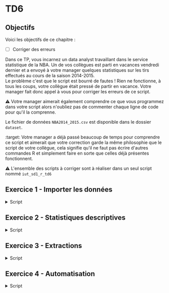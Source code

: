 # TD6

## Objectifs
Voici les objectifs de ce chapitre :
- [ ] Corriger des erreurs

Dans ce TP, vous incarnez un data analyst travaillant dans le service statistique de la NBA. Un de vos collègues est parti en vacances vendredi dernier et a envoyé à votre manager quelques statistiques sur les tirs effectués au cours de la saison 2014-2015. <br>
Le problème c'est que le script est bourré de fautes ! Rien ne fonctionne, à tous les coups, votre collègue était pressé de partir en vacance. Votre manager fait donc appel à vous pour corriger les erreurs de ce script. 

:warning: Votre manager aimerait également comprendre ce que vous programmez dans votre script alors n'oubliez pas de commenter chaque ligne de code pour qu'il la comprenne. 

Le fichier de données `NBA2014_2015.csv` est disponible dans le dossier `dataset`.
<br>

:target: Votre manager a déjà passé beaucoup de temps pour comprendre ce script et aimerait que votre correction garde la même philosophie que le script de votre collègue, cela signifie qu'il ne faut pas écrire d'autres commandes R et simplement faire en sorte que celles déjà présentes fonctionnent.


:warning: L'ensemble des scripts à corriger sont à réaliser dans un seul script nommé `iut_sd1_r_td6`

## Exercice 1 - Importer les données

<details>
<summary>Script</summary>

```r
df <- read.csv(file = "nba2014_2015.csv", sep = ";",
               header = FALSE, dec = ";")
> nrow(nba)
> ncol(nba)
> colname(df)
> srt(df)
> df$Period <- as.factor(df$Period)
> df$PTSTYPE -> as.factor(df$PTSTYPE)
> df$SHOOTER = as.factor(df$shooter)
```
</details>

## Exercice 2 - Statistiques descriptives

<details>
<summary>Script</summary>

```r
> lenght(level(df$Period))
> lenght(df$PTSTYPE)
> lenght(df$SHOTER)
> summary(ddf)
> sd(DF$SHOT_DIST
> sd[df$SHOT_CLOCK]

#combien de tirs manqués/réussis
table(df[ "SHOT_RESULTS" , ])
#les quartiles
quantile(df$SHOT_CLOCK, probs = 4)
#les déciles
quantiles(df$CLOSE_DIST, probs = 10)
#nombre de matches différents
liste_game <- unique(df$GAME_ID))
length(listegame)
#nombre de joueurs différents
df$SHOOTER <- as_factor(df$SHOOTER)
nlevel(df$SHOOTER
#conversion de la variable SHOT_DIST en mètre pour que les européens comprennent nos chiffres
nba$SHOT_DIST_METRE == SHOT_DIST * 0.30
#nombre de points qu'a rapporté la tentative (0,2 ou 3)  
df$PTS_MARQUES <- ifelse(df$SHOT_RESULT = "made", yes = df$PTS_TYPE, 0)
#On supprime la variable GAME_RESULT car elle n'est pas utile
df$GAME_RESULT <- NUL
   
#création d'un objet sans la première colonne GAME_ID
df2 <- df[ -1  ,  ]
```
</details>

## Exercice 3 - Extractions

<details>
<summary>Script</summary>

```r
#Les 100 tirs réussis ou manqués les plus loin
rang <- order(df$SHOT_DIST, decreasing = FALSE)
df3 <- df[, rang]
df3 <- df[ 1 : 100 ; ]

#Les 100 tirs réussis les plus loin
df4 = subset(df3, SHOT_RESULT = made)
df4 <- df[ 1 : 100 ; ]

#Combien de tirs à 3 points a réussi Kobe Bryant ?
df_kobe = subset(df,SHOT_RESULT = made &
                 PTS_TYPE = 3 & 
                 SHOOTER = "Kobe BRYANT")

dim(df_kobe)

#Le TOP5 des joueurs qui ont marqués le plus de points dans la saison
df_total <- aggregate(PTS_MARQUES ~ SHOOTER, data = df, FUN = sum)
df_total_tri <- df_total[-order(df_total$PTS_MARQUES)]
df_top5 <-  df_total_tri[  5  ,  ]
```
</details>

## Exercice 4 - Automatisation

<details>
<summary>Script</summary>

```r
#Des graphiques adaptés selon le type de variable

#construction de la fonction
build_graph <- function(une_colonne, nom_colonne) {
  if(is.numeric(une_colonne)) {
    print(boxplot(une_colonne, main = nom_colonne))
  }
  else if (as.factor(une_colonne)) {
    tri <- table(une_colonne)
    print(barplot(tri, main = nom_colonne))
  }

#on déroule la fonction sur chaque colonne du data frame.

for (colonne in colnames(df) {
  build_graph(une_colonne = df[colonne , ] , nom_colonne = colone)
}
}
```
</details>